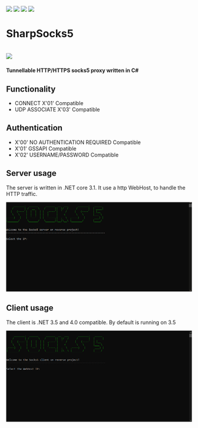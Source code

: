 <img src="https://img.shields.io/badge/BUILD-PASSED-green"> <img src="https://img.shields.io/badge/.NET-3.5-red"> <img src="https://img.shields.io/badge/.NET-4.0-red"> <img src="https://img.shields.io/badge/.NET-Core 3.1-red">
# SharpSocks5

## <img src="https://github.com/sharpbyte/SharpSocks5/blob/main/docs/images/logo.png?raw=true" valign="middle">

#### Tunnellable HTTP/HTTPS socks5 proxy written in C#

## Functionality
- CONNECT X'01' Compatible
- UDP ASSOCIATE X'03' Compatible

## Authentication
- X'00' NO AUTHENTICATION REQUIRED Compatible
- X'01' GSSAPI Compatible
- X'02' USERNAME/PASSWORD Compatible

## Server usage
The server is written in .NET core 3.1. It use a http WebHost, to handle the HTTP traffic.

![server](docs/images/server.gif "server")

## Client usage
The client is .NET 3.5 and 4.0 compatible. By default is running on 3.5

![client](docs/images/client.gif "client")
